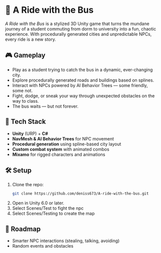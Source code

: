  # 🚌 A Ride with the Bus

*A Ride with the Bus* is a stylized 3D Unity game that turns the mundane journey of a student commuting from dorm to university into a fun, chaotic experience. With procedurally generated cities and unpredictable NPCs, every ride is a new story.

## 🎮 Gameplay

- Play as a student trying to catch the bus in a dynamic, ever-changing city.
- Explore procedurally generated roads and buildings based on splines.
- Interact with NPCs powered by AI Behavior Trees — some friendly, some not.
- Fight, dodge, or sneak your way through unexpected obstacles on the way to class.
- The bus waits — but not forever.

## 🧠 Tech Stack

- **Unity** (URP) + **C#**
- **NavMesh & AI Behavior Trees** for NPC movement
- **Procedural generation** using spline-based city layout
- **Custom combat system** with animated combos
- **Mixamo** for rigged characters and animations

## 🛠️ Setup

1. Clone the repo:
   ```bash
   git clone https://github.com/deniss673/A-ride-with-the-bus.git
2. Open in Unity 6.0 or later.
3. Select Scenes/Test to fight the npc
4. Select Scenes/Testing to create the map

## 🚧 Roadmap
- Smarter NPC interactions (stealing, talking, avoiding)
- Random events and obstacles
